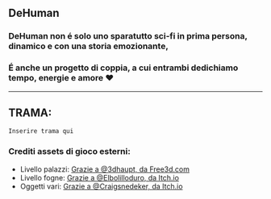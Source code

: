 ## DeHuman
### DeHuman non é solo uno sparatutto sci-fi in prima persona, dinamico e con una storia emozionante,
### É anche un progetto di coppia, a cui entrambi dedichiamo tempo, energie e amore ❤️

---

## TRAMA:
    Inserire trama qui



### Crediti assets di gioco esterni:
 - Livello palazzi: [Grazie a @3dhaupt, da Free3d.com](https://free3d.com/3d-model/array-house-example-3033.html)
 - Livello fogne: [Grazie a @Elbolilloduro, da Itch.io](https://elbolilloduro.itch.io/sewers)
 - Oggetti vari: [Grazie a @Craigsnedeker, da Itch.io](https://craigsnedeker.itch.io/classic64-asset-library)
